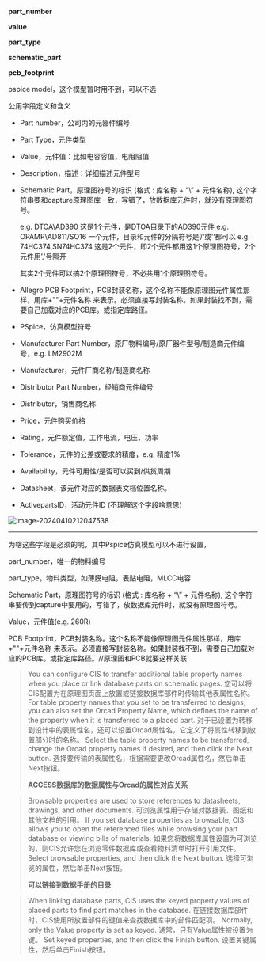 **part_number**

**value**

**part_type**

**schematic_part**

**pcb_footprint**

pspice model，这个模型暂时用不到，可以不选



公用字段定义和含义

-   Part number，公司内的元器件编号

-   Part Type，元件类型

-   Value，元件值：比如电容容值，电阻阻值

-   Description，描述：详细描述元件型号

-   Schematic Part，原理图符号的标识 (格式 : 库名称 + “\” + 元件名称), 这个字符串要和capture原理图库一致，写错了，放数据库元件时，就没有原理图符号。

    e.g. DTOA\AD390 这是1个元件，是DTOA目录下的AD390元件
    e.g. OPAMP\AD811/SO16 一个元件，目录和元件的分隔符号是’/‘或’‘都可以
    e.g. 74HC374,SN74HC374 这是2个元件，即2个元件都用这1个原理图符号，2个元件用’,'号隔开

    其实2个元件可以搞2个原理图符号，不必共用1个原理图符号。

-   Allegro PCB Footprint，PCB封装名称，这个名称不能像原理图元件属性那样，用库+""+元件名称 来表示。必须直接写封装名称。如果封装找不到，需要自己加载对应的PCB库。或指定库路径。

-   PSpice，仿真模型符号
-   Manufacturer Part Number，原厂物料编号/原厂器件型号/制造商元件编号，e.g. LM2902M
-   Manufacturer，元件厂商名称/制造商名称
-   Distributor Part Number，经销商元件编号
-   Distributor，销售商名称
-   Price，元件购买价格
-   Rating，元件额定值，工作电流，电压，功率
-   Tolerance，元件的公差或要求的精度，e.g. 精度1%
-   Availability，元件可用性/是否可以买到/供货周期
-   Datasheet，该元件对应的数据表文档位置名称。
-   ActivepartsID，活动元件ID (不理解这个字段啥意思)

![image-20240410212047538](https://st211177.oss-cn-nanjing.aliyuncs.com/img/202404102120611.png)

---

为啥这些字段是必须的呢，其中Pspice仿真模型可以不进行设置，

part_number，唯一的物料编号

part_type，物料类型，如薄膜电阻，表贴电阻，MLCC电容

Schematic Part，原理图符号的标识 (格式 : 库名称 + “\” + 元件名称), 这个字符串要传到capture中要用的，写错了，放数据库元件时，就没有原理图符号。

Value，元件值(e.g. 260R)

PCB Footprint，PCB封装名称。这个名称不能像原理图元件属性那样，用库+""+元件名称 来表示。必须直接写封装名称。如果封装找不到，需要自己加载对应的PCB库。或指定库路径。//原理图和PCB就要这样关联





>   You can configure CIS to transfer additional table property names when you place or link database parts on schematic pages. 
>   您可以将CIS配置为在原理图页面上放置或链接数据库部件时传输其他表属性名称。
>   For table property names that you set to be transferred to designs, you can also set the Orcad Property Name, which defines the name of the property when it is transferred to a placed part. 
>   对于已设置为转移到设计中的表属性名，还可以设置Orcad属性名，它定义了将属性转移到放置部分时的名称。
>   Select the table property names to be transferred, change the Orcad property names if desired, and then click the Next button.
>   选择要传输的表属性名，根据需要更改Orcad属性名，然后单击Next按钮。
>
>   **ACCESS数据库的数据属性与Orcad的属性对应关系**



>   Browsable properties are used to store references to datasheets, drawings, and other documents. 
>   可浏览属性用于存储对数据表、图纸和其他文档的引用。
>   If you set database properties as browsable, CIS allows you to open the referenced files while browsing your part database or viewing bills of materials. 
>   如果您将数据库属性设置为可浏览的，则CIS允许您在浏览零件数据库或查看物料清单时打开引用文件。
>   Select browsable properties, and then click the Next button.
>   选择可浏览的属性，然后单击Next按钮。
>
>   **可以链接到数据手册的目录**



>   When linking database parts, CIS uses the keyed property values of placed parts to find part matches in the database. 
>   在链接数据库部件时，CIS使用所放置部件的键值来查找数据库中的部件匹配项。
>   Normally, only the Value property is set as keyed. 
>   通常，只有Value属性被设置为键。
>   Set keyed properties, and then click the Finish button.
>   设置关键属性，然后单击Finish按钮。